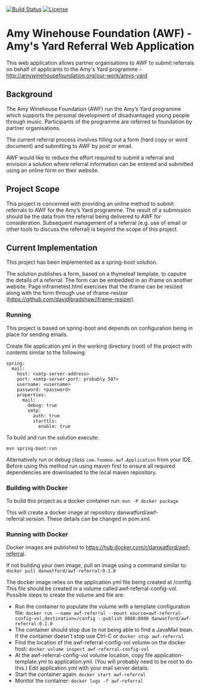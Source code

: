 [![Build Status](https://travis-ci.org/danwatford/awf-referral.svg?branch=master)](https://travis-ci.org/danwatford/awf-referral)
[![License](https://img.shields.io/badge/License-Apache%202.0-blue.svg)](https://opensource.org/licenses/Apache-2.0)

# Amy Winehouse Foundation (AWF) - Amy's Yard Referral Web Application

This web application allows partner organisations to AWF to submit referrals on behalf of applicants to the Amy's Yard programme - http://amywinehousefoundation.org/our-work/amys-yard


## Background

The Amy Winehouse Foundation (AWF) run the Amy’s Yard programme which supports the personal development of disadvantaged young people through music. Participants of the programme are referred to foundation by partner organisations.

The current referral process involves filling out a form (hard copy or word document) and submitting to AWF by post or email.

AWF would like to reduce the effort required to submit a referral and envision a solution where referral information can be entered and submitted using an online form on their website.

## Project Scope

This project is concerned with providing an online method to submit referrals to AWF for the Amy’s Yard programme. The result of a submission should be the data from the referral being delivered to AWF for consideration. Subsequent management of a referral (e.g. use of email or other tools to discuss the referral) is beyond the scope of this project.

## Current Implementation

This project has been implemented as a spring-boot solution.

The solution publishes a form, based on a thymeleaf template, to caputre the details of a referral.
The form can be embedded in an iframe on another website. Page inframetest.html exercises that the iframe can be resized along with the form through use of iframe-resizer (https://github.com/davidjbradshaw/iframe-resizer).

### Running
This project is based on spring-boot and depends on configuration being in place for sending emails.

Create file application.yml in the working directory (root) of the project with contents similar to the following:

```
spring:
  mail:
    host: <smtp-server-address>
    port: <smtp-server-port: probably 587>
    username: <username>
    password: <password>
    properties:
      mail:
        debug: true
        smtp:
          auth: true
          starttls:
            enable: true
```

To build and run the solution execute:
```
mvn spring-boot:run
```

Alternatively run or debug class `com.foomoo.awf.Application` from your IDE. Before using this method run 
using maven first to ensure all required dependencies are downloaded to the local 
maven repository.

### Building with Docker
To build this project as a docker container run:
```mvn -P docker package```

This will create a docker image at repository danwatford/awf-referral:_version_. These details can be changed in pom.xml.

### Running with Docker
Docker images are published to <https://hub.docker.com/r/danwatford/awf-referral>.

If not building your own image, pull an image using a command similar to:
```docker pull danwatford/awf-referral:0.1.0```

The docker image relies on the application.yml file being created at /config.
This file should be created in a volume called awf-referral-config-vol. Possible steps to create the volume
and file are:
- Run the container to populate the volume with a template configuration file:
```docker run --name awf-referral --mount source=awf-referral-config-vol,destination=/config --publish 8080:8080 danwatford/awf-referral:0.1.0```  
- The container should stop due to not being able to find a JavaMail bean. If the container doesn't stop use Ctrl-C or ```docker stop awf-referral```
- Find the location of the awf-referral-config-vol volume on the docker host: ```docker volume inspect awf-referral-config-vol```
- At the awf-referral-config-vol volume location, copy file application-template.yml to application.yml. (You will probably need to 
be root to do this.) Edit application.yml with your mail server details.
- Start the container again: ```docker start awf-referral```
- Monitor the container: ```docker logs -f awf-referral```
